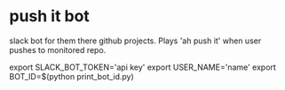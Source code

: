 # push it bot
slack bot for them there github projects. Plays 'ah push it' when user pushes to monitored repo.

export SLACK_BOT_TOKEN='api key'
export USER_NAME='name'
export BOT_ID=$(python print_bot_id.py) 